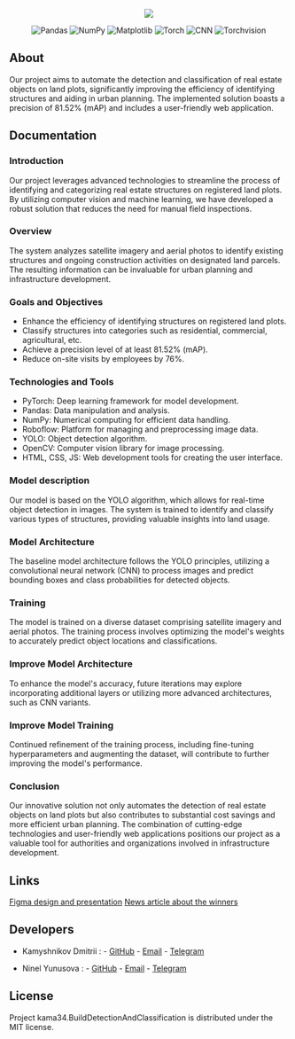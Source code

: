 <p align="center">
      <!--<img src="https://i.ibb.co/QXcDJf1/icon.png">-->
      <!--<img src="https://i.ibb.co/HXmkX96/icon-grey.png">-->
      <!--<img src="https://i.ibb.co/KDCSnyg/icon-white.png">-->
      <img src="https://i.ibb.co/Hqsb5pZ/9162516-home-map-location-placeholder-street-icon.png">
</p>

<p align="center">
   <img src="https://img.shields.io/badge/Pandas-lavender" alt="Pandas">
   <img src="https://img.shields.io/badge/NumPy-thistle" alt="NumPy">
   <img src="https://img.shields.io/badge/Matplotlib-lightcyan" alt="Matplotlib">
   <img src="https://img.shields.io/badge/Torch-thistle" alt="Torch">
   <img src="https://img.shields.io/badge/CNN-lightcyan" alt="CNN">
   <img src="https://img.shields.io/badge/Torchvision-lavender" alt="Torchvision">
</p>

## About
Our project aims to automate the detection and classification of real estate objects on land plots, significantly improving the efficiency of identifying structures and aiding in urban planning. The implemented solution boasts a precision of 81.52% (mAP) and includes a user-friendly web application.

## Documentation

### Introduction
Our project leverages advanced technologies to streamline the process of identifying and categorizing real estate structures on registered land plots. By utilizing computer vision and machine learning, we have developed a robust solution that reduces the need for manual field inspections.

### Overview
The system analyzes satellite imagery and aerial photos to identify existing structures and ongoing construction activities on designated land parcels. The resulting information can be invaluable for urban planning and infrastructure development.

### Goals and Objectives
- Enhance the efficiency of identifying structures on registered land plots.
- Classify structures into categories such as residential, commercial, agricultural, etc.
- Achieve a precision level of at least 81.52% (mAP).
- Reduce on-site visits by employees by 76%.

### Technologies and Tools
- PyTorch: Deep learning framework for model development.
- Pandas: Data manipulation and analysis.
- NumPy: Numerical computing for efficient data handling.
- Roboflow: Platform for managing and preprocessing image data.
- YOLO: Object detection algorithm.
- OpenCV: Computer vision library for image processing.
- HTML, CSS, JS: Web development tools for creating the user interface.

### Model description
Our model is based on the YOLO algorithm, which allows for real-time object detection in images. The system is trained to identify and classify various types of structures, providing valuable insights into land usage.

### Model Architecture
The baseline model architecture follows the YOLO principles, utilizing a convolutional neural network (CNN) to process images and predict bounding boxes and class probabilities for detected objects.

### Training
The model is trained on a diverse dataset comprising satellite imagery and aerial photos. The training process involves optimizing the model's weights to accurately predict object locations and classifications.

### Improve Model Architecture
To enhance the model's accuracy, future iterations may explore incorporating additional layers or utilizing more advanced architectures, such as CNN variants.

### Improve Model Training
Continued refinement of the training process, including fine-tuning hyperparameters and augmenting the dataset, will contribute to further improving the model's performance.

### Conclusion
Our innovative solution not only automates the detection of real estate objects on land plots but also contributes to substantial cost savings and more efficient urban planning. The combination of cutting-edge technologies and user-friendly web applications positions our project as a valuable tool for authorities and organizations involved in infrastructure development.

## Links
[Figma design and presentation](https://www.figma.com/file/3WrQJF6u9jIvaGD3BuMRUo/%D0%A1%D0%BE%D0%BB%D1%8F%D0%BD%D0%BA%D0%B0?type=design&node-id=0%3A1&mode=design&t=9R06rkoY65w08lza-1)
[News article about the winners](https://it.tularegion.ru/press_center/news/v-tule-vybrali-luchshikh-razrabotchikov-tulahackdays2023/)

## Developers

- Kamyshnikov Dmitrii :
      - [GitHub](https://github.com/kama34)
      - [Email](mailto:d.kamyshnikov.offer@yandex.ru)
      - [Telegram](https://t.me/kama_34)
  
- Ninel Yunusova :
      - [GitHub](https://github.com/Ninelco)
      - [Email](mailto:ninel.gabdullina@yandex.ru)
      - [Telegram](https://t.me/Ninelcozaurus)

## License
Project kama34.BuildDetectionAndClassification is distributed under the MIT license.
